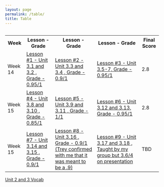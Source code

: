 ```yaml
---
layout: page
permalink: /table/
title: Table
---
```

<table>
    <table>
    <tr>
        <th>Week</th>
        <th>Lesson - Grade</th>
        <th>Lesson - Grade</th>
        <th>Lesson - Grade</th>
        <th>Final Score</th>
    </tr>
    <tr>
        <td>Week 14</td>
        <td><a href="https://github.com/JishnuS420/CSP-tri1/issues/10#issue-1470803330">Lesson #1 - Unit 3.1 and 3.2 , Grade - 0.95/1</a></td>
        <td><a href="https://github.com/JishnuS420/CSP-tri1/issues/12#issue-1470815346">Lesson #2 - Unit 3.3 and 3.4 , Grade - 0.9/1</a></td>
        <td><a href="https://github.com/JishnuS420/CSP-tri1/issues/13#issue-1477992058">Lesson #3 - Unit 3.5-7, Grade - 0.95/1</a></td>
        <td>2.8</td>
    </tr>
    <tr>
        <td>Week 15</td>
        <td><a href="https://github.com/JishnuS420/CSP-tri1/issues/14#issue-1480533362">Lesson #4 - Unit 3.8 and 3.10 , Grade - 0.85/1</a></td>
        <td><a href="https://github.com/JishnuS420/CSP-tri1/issues/16#issue-1487693935">Lesson #5 - Unit 3.9 and 3.11 , Grade - 1/1</a></td>
        <td><a href="https://github.com/JishnuS420/CSP-tri1/issues/17#issue-1493274362">Lesson #6 - Unit 3.12 and 3.13, Grade - 0.95/1</a></td>
        <td>2.8</td>
    </tr>
        <tr>
        <td>Week 15</td>
        <td><a href="https://github.com/JishnuS420/CSP-tri1/issues/18#issue-1495484516">Lesson #7 - Unit 3.14 and 3.15 , Grade - 0.9/1</a></td>
        <td><a href="https://github.com/JishnuS420/CSP-tri1/issues/19#issue-1499332719">Lesson #8 - Unit 3.16 , Grade - 0.9/1 (Trey confirmed with me that it was meant to be a .9)</a></td>
        <td><a href="https://mmaxwu.github.io/Tri2-GroupFastpages/lesson">Lesson #9 - Unit 3.17 and 3.18 , Taught by my group but 3.6/4 on presentation</a></td>
        <td>TBD</td>  
    </tr>
</table>
<a href="https://jishnus420.github.io/CSP-tri1/unit2&3"> Unit 2 and 3 Vocab </a>